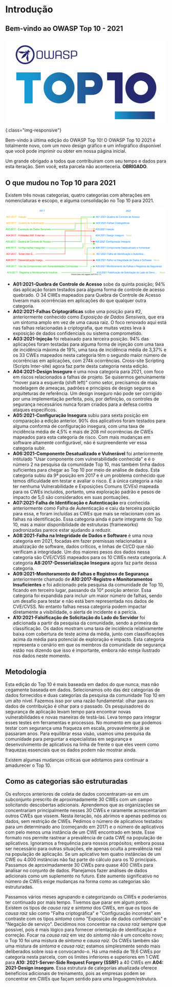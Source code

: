 # Introdução

## Bem-vindo ao OWASP Top 10 - 2021

![OWASP Top 10 Logo](./assets/TOP_10_logo_Final_Logo_Colour.png){:class="img-responsive"}

Bem-vindo à última edição do OWASP Top 10! O OWASP Top 10 2021 é totalmente novo, com um novo design gráfico e um infográfico  disponível que você pode imprimir ou obter em nossa página inicial.

Um grande obrigado a todos que contribuíram com seu tempo e dados para esta iteração. Sem você, esta parcela não aconteceria. **OBRIGADO**.

## O que mudou no Top 10 para 2021

Existem três novas categorias, quatro categorias com alterações em nomenclaturas e escopo, e alguma consolidação no Top 10 para 2021.

![Mapping](./pt_BR/assets/2017to2021.svg)

- **A01:2021-Quebra de Controle de Acesso** sobe da quinta posição; 94% das aplicação foram testados para alguma forma de controle de acesso quebrado. O 34 CWEs mapeados para Quebra de Controle de Acesso tiveram mais ocorrências em aplicações do que qualquer outra categoria.
- **A02:2021-Falhas Criptográficas** sobe uma posição para #2, anteriormente conhecido como *Exposição de Dados Sensíveis*, que era um sintoma amplo em vez de uma causa raiz. O foco renovado aqui está nas falhas relacionadas à criptografia, que muitas vezes leva à exposição de dados confidenciais ou sistema comprometido.
- **A03:2021-Injeção** foi rebaixado para terceira posição. 94% das aplicações foram testadas para alguma forma de injeção com uma taxa de incidência máxima de 19%, uma taxa de incidência média de 3,37% e os 33 CWEs mapeados nesta categoria têm o segundo maior número de ocorrências em aplicações, com 274k ocorrências. Cross-site Scripting (Scripts Inter-site) agora faz parte desta categoria nesta edição.
- **A04:2021-Design Inseguro** é uma nova categoria para 2021, com foco em riscos relacionados a falhas de projeto. Se quisermos genuinamente "mover para a esquerda (shift left)" como setor, precisamos de mais modelagem de ameaças, padrões e princípios de design seguros e arquiteturas de referência. Um design inseguro não pode ser corrigido por uma implementação perfeita, pois, por definição, os controles de segurança necessários nunca foram criados para a defesa contra ataques específicos.
- **A05:2021-Configuração Insegura** subiu para sexta posição em comparação a edição anterior. 90% dos aplicativos foram testados para alguma conforma de configuração insegura, com uma taxa de incidência média de 4,5% e mais de 208 mil ocorrências de CWEs mapeados para esta categoria de risco. Com mais mudanças em software altamente configurável, não é surpreendente ver essa categoria subir.
- **A06:2021-Componente Desatualizado e Vulnerável** foi anteriormente intitulado "Usar componente com vulnerabilidade conhecida" e é o número 2 na pesquisa da comunidade Top 10, mas também tinha dados suficientes para chegar ao Top 10 por meio de análise de dados. Esta categoria subiu da 9ª posição em 2017 e é um problema conhecido que temos dificuldade em testar e avaliar o risco. É a única categoria a não ter nenhuma Vulnerabilidade e Exposições Comuns (CVEs) mapeada para os CWEs incluídos, portanto, uma exploração padrão e pesos de impacto de 5,0 são considerados em suas pontuações.
- **A07:2021-Falha de Identificação e Autenticação** era conhecida anteriormente como Falha de Autenticação e caiu da terceira posição para essa, e foram incluídas as CWEs que mais se relacionam com as falhas na identificação. Essa categoria ainda é parte integrante do Top 10, mas a maior disponibilidade de estruturas (frameworks) padronizadas parece estar ajudando a reduzir.
- **A08:2021-Falha na Integridade de Dados e Software** é uma nova categoria em 2021, focadas em fazer premissas relacionadas a atualização de software, dados críticos, e linhas de CI/CD que não verificam a integridade. Um dos maiores pesos dos dados nessa categoria são CVE/CVSS mapeados para os 10 CWEs nesta categoria. A categoria **A8:2017-Desserialização Insegura** agora faz parte dessa categoria.
- **A09:2021-Monitoramento de Falhas e Registros de Segurança** anteriormente chamado de **A10:2017-Registro e Monitoramentos Insuficientes** e foi adicionado pela pesquisa da comunidade de Top 10, ficando em terceiro lugar, passando da 10° posição anterior. Essa categoria foi expandida para incluir um maior número de falhas, sendo um desafio para testar e não está bem representada nos dados de CVE/CVSS. No entanto falhas nessa categoria podem impactar diretamente a visibilidade, o alerta de incidente e a perícia.
- **A10:2021-Falsificação de Solicitação do Lado do Servidor** foi adicionada a partir da pesquisa da comunidade, sendo a primeira da classificação. Os dados mostram uma taxa de incidência relativamente baixa com cobertura de teste acima da média, junto com classificações acima da média para potencial de exploração e impacto. Esta categoria representa o cenário em que os membros da comunidade de segurança estão nos dizendo que isso é importante, embora não esteja ilustrado nos dados neste momento.

## Metodologia

Esta edição do Top 10 é mais baseada em dados do que nunca, mas não cegamente baseada em dados. Selecionamos oito das dez categorias de dados fornecidos e duas categorias da pesquisa da comunidade Top 10 em um alto nível. Fazemos isso por uma razão fundamental: olhar para os dados de contribuição é olhar para o passado. Os pesquisadores do segurança de aplicação levam tempo para encontrar novas vulnerabilidades e novas maneiras de testá-las. Leva tempo para integrar esses testes em ferramentas e processos. No momento em que podemos testar com segurança uma fraqueza em escala, provavelmente já se passaram anos. Para equilibrar essa visão, usamos uma pesquisa da comunidade para perguntar a especialistas em segurança e desenvolvimento de aplicativos na linha de frente o que eles veem como fraquezas essenciais que os dados podem não mostrar ainda.

Existem algumas mudanças críticas que adotamos para continuar a amadurecer o Top 10.

## Como as categorias são estruturadas

Os esforços anteriores de coleta de dados concentraram-se em um subconjunto prescrito de aproximadamente 30 CWEs com um campo solicitando descobertas adicionais. Aprendemos que as organizações se concentrariam principalmente nesses 30 CWEs e raramente acrescentariam outros CWEs que vissem. Nesta iteração, nós abrimos e apenas pedimos os dados, sem restrição de CWEs. Pedimos o número de aplicativos testados para um determinado ano (começando em 2017) e o número de aplicativos com pelo menos uma instância de um CWE encontrado em teste. Esse formato nos permite rastrear a prevalência de cada CWE na população de aplicativos. Ignoramos a frequência para nossos propósitos; embora possa ser necessário para outras situações, ele apenas oculta a prevalência real na população de aplicação. Se um aplicativo tem quatro instâncias de um CWE ou 4.000 instâncias não faz parte do cálculo para os 10 principais. Passamos de aproximadamente 30 CWEs para quase 400 CWEs para analisar no conjunto de dados. Planejamos fazer análises de dados adicionais como um suplemento no futuro. Este aumento significativo no número de CWEs exige mudanças na forma como as categorias são estruturadas.

Passamos vários meses agrupando e categorizando os CWEs e poderíamos ter continuado por mais tempo. Tivemos que parar em algum ponto. Existem os tipos de *causa raiz* e *sintoma* dos CWEs, em que os tipos de *causa raiz* são como "Falha criptográfica" e "Configuração incorreta" em contraste com os tipos *sintoma* como "Exposição de dados confidenciais" e "Negação de serviço". Decidimos nos concentrar na *causa raiz* sempre que possível, pois é mais lógico para fornecer orientação de identificação e correção. Focar na *causa raiz* em vez do *sintoma* não é um conceito novo; o Top 10 foi uma mistura de *sintoma* e *causa raiz*. Os CWEs também são uma mistura de *sintoma* e *causa raiz*; estamos simplesmente sendo mais deliberados sobre isso e convocando-o. Há uma média de 19,6 CWEs por categoria nesta parcela, com os limites inferiores e superiores em 1 CWE para **A10: 2021-Server-Side Request Forgery (SSRF)** a 40 CWEs em **A04: 2021-Design inseguro**. Essa estrutura de categorias atualizada oferece benefícios adicionais de treinamento, pois as empresas podem se concentrar em CWEs que façam sentido para uma linguagem/estrutura.

